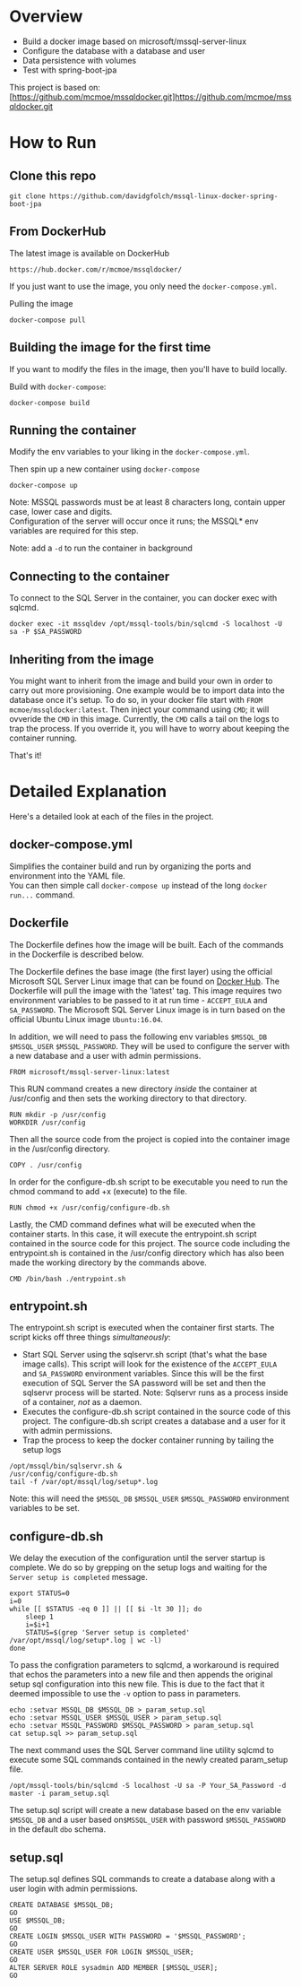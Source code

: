 # Overview

* Build a docker image based on microsoft/mssql-server-linux
* Configure the database with a database and user
* Data persistence with volumes
* Test with spring-boot-jpa

This project is based on:
[https://github.com/mcmoe/mssqldocker.git]https://github.com/mcmoe/mssqldocker.git

# How to Run
## Clone this repo
```
git clone https://github.com/davidgfolch/mssql-linux-docker-spring-boot-jpa 
```

## From DockerHub
The latest image is available on DockerHub
```
https://hub.docker.com/r/mcmoe/mssqldocker/
```

If you just want to use the image, you only need the `docker-compose.yml`.

Pulling the image
```
docker-compose pull
```

## Building the image for the first time
If you want to modify the files in the image, then you'll have to build locally.

Build with `docker-compose`:
```
docker-compose build
```

## Running the container

Modify the env variables to your liking in the `docker-compose.yml`.

Then spin up a new container using `docker-compose`
```
docker-compose up
```

Note: MSSQL passwords must be at least 8 characters long, contain upper case, lower case and digits.  
Configuration of the server will occur once it runs; the MSSQL* env variables are required for this step.

Note: add a `-d` to run the container in background

## Connecting to the container
To connect to the SQL Server in the container, you can docker exec with sqlcmd.
```
docker exec -it mssqldev /opt/mssql-tools/bin/sqlcmd -S localhost -U sa -P $SA_PASSWORD
```

## Inheriting from the image
You might want to inherit from the image and build your own in order to carry out more provisioning.
One example would be to import data into the database once it's setup.
To do so, in your docker file start with `FROM mcmoe/mssqldocker:latest`.
Then inject your command using `CMD`; it will ovveride the `CMD` in this image.
Currently, the `CMD` calls a tail on the logs to trap the process.
If you override it, you will have to worry about keeping the container running.

That's it!

# Detailed Explanation
Here's a detailed look at each of the files in the project.  

## docker-compose.yml

Simplifies the container build and run by organizing the ports and environment into the YAML file.  
You can then simple call `docker-compose up` instead of the long `docker run...` command.  

## Dockerfile
The Dockerfile defines how the image will be built.  Each of the commands in the Dockerfile is described below.

The Dockerfile defines the base image (the first layer) using the official Microsoft SQL Server Linux image that can be found on [Docker Hub](http://hub.docker.com/r/microsoft/mssql-server-linux). The Dockerfile will pull the image with the 'latest' tag. This image requires two environment variables to be passed to it at run time - `ACCEPT_EULA` and `SA_PASSWORD`. The Microsoft SQL Server Linux image is in turn based on the official Ubuntu Linux image `Ubuntu:16.04`.

In addition, we will need to pass the following env variables `$MSSQL_DB` `$MSSQL_USER` `$MSSQL_PASSWORD`.
They will be used to configure the server with a new database and a user with admin permissions.

```
FROM microsoft/mssql-server-linux:latest
```

This RUN command creates a new directory _inside_ the container at /usr/config and then sets the working directory to that directory.

```
RUN mkdir -p /usr/config
WORKDIR /usr/config
```

Then all the source code from the project is copied into the container image in the /usr/config directory.
```
COPY . /usr/config
```

In order for the configure-db.sh script to be executable you need to run the chmod command to add +x (execute) to the file.
```
RUN chmod +x /usr/config/configure-db.sh
```

Lastly, the CMD command defines what will be executed when the container starts. In this case, it will execute the entrypoint.sh script contained in the source code for this project. The source code including the entrypoint.sh is contained in the /usr/config directory which has also been made the working directory by the commands above.
```
CMD /bin/bash ./entrypoint.sh
```

## entrypoint.sh
The entrypoint.sh script is executed when the container first starts.  The script kicks off three things _simultaneously_:
* Start SQL Server using the sqlservr.sh script (that's what the base image calls). This script will look for the existence of the `ACCEPT_EULA` and `SA_PASSWORD` environment variables. Since this will be the first execution of SQL Server the SA password will be set and then the sqlservr process will be started. Note: Sqlservr runs as a process inside of a container, _not_ as a daemon.
* Executes the configure-db.sh script contained in the source code of this project. The configure-db.sh script creates a database and a user for it with admin permissions.
* Trap the process to keep the docker container running by tailing the setup logs  

```
/opt/mssql/bin/sqlservr.sh &
/usr/config/configure-db.sh
tail -f /var/opt/mssql/log/setup*.log
```
Note: this will need the `$MSSQL_DB` `$MSSQL_USER` `$MSSQL_PASSWORD` environment variables to be set.

## configure-db.sh

We delay the execution of the configuration until the server startup is complete.
We do so by grepping on the setup logs and waiting for the `Server setup is completed` message.

```
export STATUS=0
i=0
while [[ $STATUS -eq 0 ]] || [[ $i -lt 30 ]]; do
	sleep 1
	i=$i+1
	STATUS=$(grep 'Server setup is completed' /var/opt/mssql/log/setup*.log | wc -l)
done
```
To pass the configration parameters to sqlcmd, a workaround is required that echos the parameters into a new file and then appends the original setup sql configuration into this new file. This is due to the fact that it deemed impossible to use the `-v` option to pass in parameters.

```
echo :setvar MSSQL_DB $MSSQL_DB > param_setup.sql
echo :setvar MSSQL_USER $MSSQL_USER > param_setup.sql
echo :setvar MSSQL_PASSWORD $MSSQL_PASSWORD > param_setup.sql
cat setup.sql >> param_setup.sql
```

The next command uses the SQL Server command line utility sqlcmd to execute some SQL commands contained in the newly created param_setup file.

```
/opt/mssql-tools/bin/sqlcmd -S localhost -U sa -P Your_SA_Password -d master -i param_setup.sql
```

The setup.sql script will create a new database based on the env variable `$MSSQL_DB` and a user based on`$MSSQL_USER` with password `$MSSQL_PASSWORD` in the default `dbo` schema.  

## setup.sql
The setup.sql defines SQL commands to create a database along with a user login with admin permissions.  
```
CREATE DATABASE $MSSQL_DB;
GO
USE $MSSQL_DB;
GO
CREATE LOGIN $MSSQL_USER WITH PASSWORD = '$MSSQL_PASSWORD';
GO
CREATE USER $MSSQL_USER FOR LOGIN $MSSQL_USER;
GO
ALTER SERVER ROLE sysadmin ADD MEMBER [$MSSQL_USER];
GO

```
